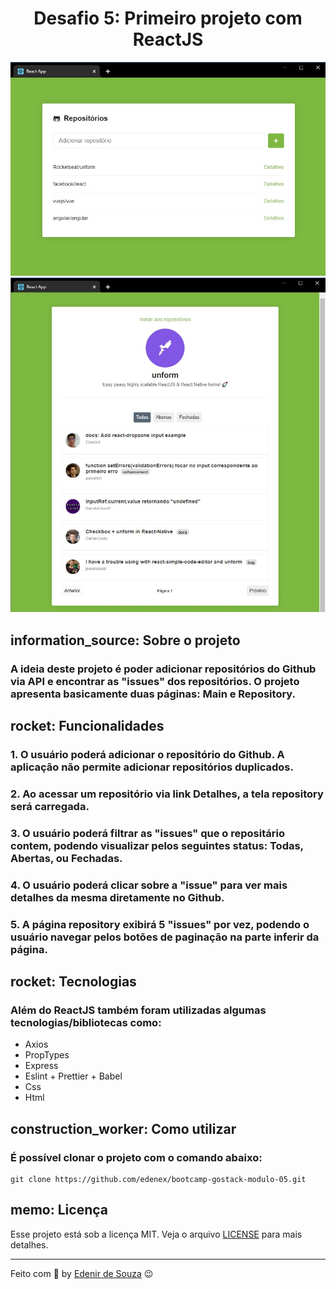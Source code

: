 <h1 align="center">
  Desafio 5: Primeiro projeto com ReactJS
</h1>

<img src="./src/assets/img-page-main.jpg" alt="Página principal (Main) do projeto">
</br>
<img src="./src/assets/img-page-repository.jpg" alt="Página repository do projeto">

## information_source: Sobre o projeto

### A ideia deste projeto é poder adicionar repositórios do Github via API e encontrar as "issues" dos repositórios. O projeto apresenta basicamente duas páginas: Main e Repository.

## rocket: Funcionalidades

### 1. O usuário poderá adicionar o repositório do Github. A aplicação não permite adicionar repositórios duplicados.

### 2. Ao acessar um repositório via link Detalhes, a tela repository será carregada.

### 3. O usuário poderá filtrar as "issues" que o repositário contem, podendo visualizar pelos seguintes status: Todas, Abertas, ou Fechadas.

### 4. O usuário poderá clicar sobre a "issue" para ver mais detalhes da mesma diretamente no Github.

### 5. A página repository exibirá 5 "issues" por vez, podendo o usuário navegar pelos botões de paginação na parte inferir da página.

## rocket: Tecnologias

### Além do ReactJS também foram utilizadas algumas tecnologias/bibliotecas como:

- Axios
- PropTypes
- Express
- Eslint + Prettier + Babel
- Css
- Html

## construction_worker: Como utilizar

### É possível clonar o projeto com o comando abaixo:

```
git clone https://github.com/edenex/bootcamp-gostack-modulo-05.git
```

## memo: Licença

Esse projeto está sob a licença MIT. Veja o arquivo [LICENSE](LICENSE.md) para mais detalhes.

---

Feito com 🧡 by [Edenir de Souza](https://github.com/edenex) 😉
